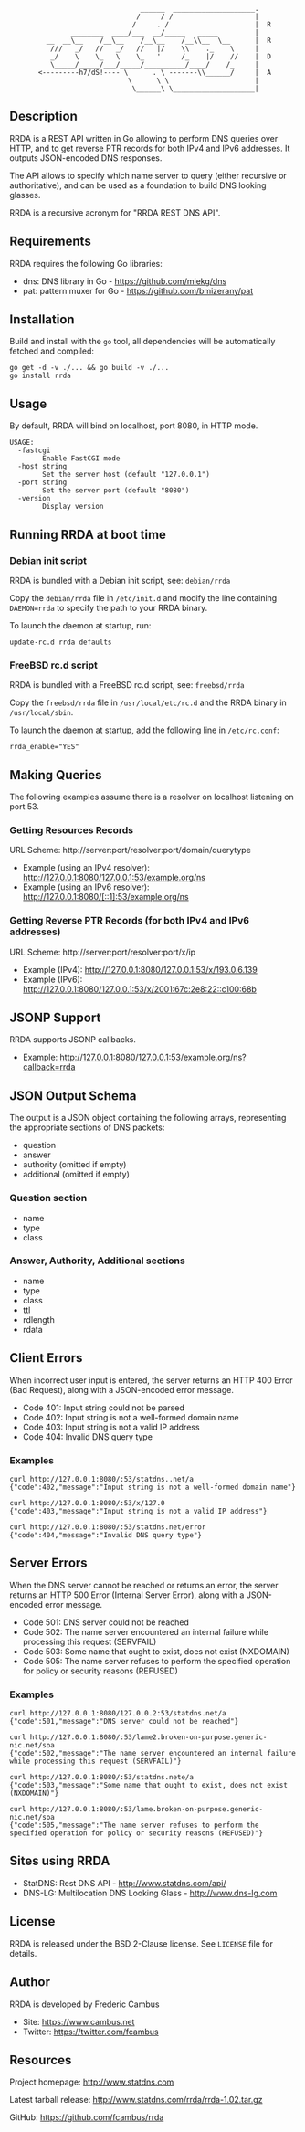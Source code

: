                                     ______  ____________________.
                                   /     / /                    |
                                  /     . /                     |  R
                   ________  ____/___  __/_____   _____         |
             __  __\__    /__\__    /__\__    /__\\__  \__      |  R
              ///   _/   //   _/   //   |/    \\    ._    \     |
              _/    \    \_   \    \_   '     /_    |/    //    |  D
              \_____/_____/___/_____/__________/____/    /_     |
           <---------h7/dS!---- \      . \ -------\\______/     |  A
                                 \      \ \                     |
                                  \______\ \____________________|

## Description

RRDA is a REST API written in Go allowing to perform DNS queries over HTTP,
and to get reverse PTR records for both IPv4 and IPv6 addresses. It outputs
JSON-encoded DNS responses.

The API allows to specify which name server to query (either recursive or
authoritative), and can be used as a foundation to build DNS looking glasses.

RRDA is a recursive acronym for "RRDA REST DNS API".

## Requirements

RRDA requires the following Go libraries:

- dns: DNS library in Go - https://github.com/miekg/dns
- pat: pattern muxer for Go - https://github.com/bmizerany/pat

## Installation

Build and install with the `go` tool, all dependencies will be automatically
fetched and compiled:

	go get -d -v ./... && go build -v ./...
	go install rrda

## Usage

By default, RRDA will bind on localhost, port 8080, in HTTP mode.

	USAGE:
	  -fastcgi
	        Enable FastCGI mode
	  -host string
	        Set the server host (default "127.0.0.1")
	  -port string
	        Set the server port (default "8080")
	  -version
	        Display version

## Running RRDA at boot time

### Debian init script

RRDA is bundled with a Debian init script, see: `debian/rrda`

Copy the `debian/rrda` file in `/etc/init.d` and modify the line containing
`DAEMON=rrda` to specify the path to your RRDA binary.

To launch the daemon at startup, run:

	update-rc.d rrda defaults

### FreeBSD rc.d script

RRDA is bundled with a FreeBSD rc.d script, see: `freebsd/rrda`

Copy the `freebsd/rrda` file in `/usr/local/etc/rc.d` and the RRDA binary in
`/usr/local/sbin`.

To launch the daemon at startup, add the following line in `/etc/rc.conf`:

	rrda_enable="YES"

## Making Queries

The following examples assume there is a resolver on localhost listening on port 53.

### Getting Resources Records

URL Scheme: http://server:port/resolver:port/domain/querytype

- Example (using an IPv4 resolver): http://127.0.0.1:8080/127.0.0.1:53/example.org/ns
- Example (using an IPv6 resolver): http://127.0.0.1:8080/[::1]:53/example.org/ns

### Getting Reverse PTR Records (for both IPv4 and IPv6 addresses)

URL Scheme: http://server:port/resolver:port/x/ip

- Example (IPv4): http://127.0.0.1:8080/127.0.0.1:53/x/193.0.6.139
- Example (IPv6): http://127.0.0.1:8080/127.0.0.1:53/x/2001:67c:2e8:22::c100:68b

## JSONP Support

RRDA supports JSONP callbacks.

- Example: http://127.0.0.1:8080/127.0.0.1:53/example.org/ns?callback=rrda

## JSON Output Schema

The output is a JSON object containing the following arrays, representing the
appropriate sections of DNS packets:

- question
- answer
- authority (omitted if empty)
- additional (omitted if empty)

### Question section

- name
- type
- class

### Answer, Authority, Additional sections

- name
- type
- class
- ttl
- rdlength
- rdata

## Client Errors

When incorrect user input is entered, the server returns an HTTP 400 Error
(Bad Request), along with a JSON-encoded error message.

- Code 401: Input string could not be parsed
- Code 402: Input string is not a well-formed domain name
- Code 403: Input string is not a valid IP address
- Code 404: Invalid DNS query type

### Examples

	curl http://127.0.0.1:8080/:53/statdns..net/a
	{"code":402,"message":"Input string is not a well-formed domain name"}
 
	curl http://127.0.0.1:8080/:53/x/127.0
	{"code":403,"message":"Input string is not a valid IP address"}

	curl http://127.0.0.1:8080/:53/statdns.net/error
	{"code":404,"message":"Invalid DNS query type"}

## Server Errors

When the DNS server cannot be reached or returns an error, the server returns
an HTTP 500 Error (Internal Server Error), along with a JSON-encoded error
message.

- Code 501: DNS server could not be reached
- Code 502: The name server encountered an internal failure while processing this request (SERVFAIL)
- Code 503: Some name that ought to exist, does not exist (NXDOMAIN)
- Code 505: The name server refuses to perform the specified operation for policy or security reasons (REFUSED)

### Examples

	curl http://127.0.0.1:8080/127.0.0.2:53/statdns.net/a
	{"code":501,"message":"DNS server could not be reached"}

	curl http://127.0.0.1:8080/:53/lame2.broken-on-purpose.generic-nic.net/soa
	{"code":502,"message":"The name server encountered an internal failure while processing this request (SERVFAIL)"}

	curl http://127.0.0.1:8080/:53/statdns.nete/a
	{"code":503,"message":"Some name that ought to exist, does not exist (NXDOMAIN)"}

	curl http://127.0.0.1:8080/:53/lame.broken-on-purpose.generic-nic.net/soa
	{"code":505,"message":"The name server refuses to perform the specified operation for policy or security reasons (REFUSED)"}

## Sites using RRDA

- StatDNS: Rest DNS API - http://www.statdns.com/api/
- DNS-LG: Multilocation DNS Looking Glass - http://www.dns-lg.com

## License

RRDA is released under the BSD 2-Clause license. See `LICENSE` file for details.

## Author

RRDA is developed by Frederic Cambus

- Site: https://www.cambus.net
- Twitter: https://twitter.com/fcambus

## Resources

Project homepage: http://www.statdns.com

Latest tarball release: http://www.statdns.com/rrda/rrda-1.02.tar.gz

GitHub: https://github.com/fcambus/rrda

